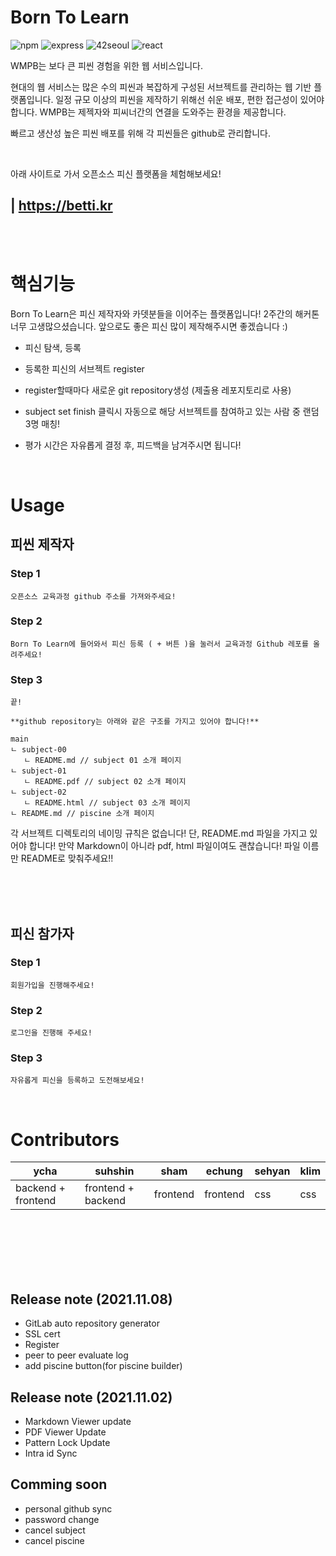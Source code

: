 # Born To Learn

![npm](https://img.shields.io/npm/v/npm?style=flat)
![express](https://img.shields.io/badge/-ExpressJs-232323?logo=express&logoColor=white&style=flat)
![42seoul](https://img.shields.io/badge/-42Seoul-325916?logo=42&logoColor=white&style=flat)
![react](https://img.shields.io/badge/-ReactJs-40AEF0?logo=react&logoColor=white&style=flat)

WMPB는 보다 큰 피씬 경험을 위한 웹 서비스입니다.

현대의 웹 서비스는 많은 수의 피씬과 복잡하게 구성된 서브젝트를 관리하는 웹 기반 플랫폼입니다.
일정 규모 이상의 피씬을 제작하기 위해선 쉬운 배포, 편한 접근성이 있어야 합니다.
WMPB는 제젝자와 피씨너간의 연결을 도와주는 환경을 제공합니다.

빠르고 생산성 높은 피씬 배포를 위해 각 피씬들은 github로 관리합니다.

<br/>

아래 사이트로 가서 오픈소스 피신 플랫폼을 체험해보세요!

## | https://betti.kr

<br/>
<br/>

# 핵심기능

Born To Learn은 피신 제작자와 카뎃분들을 이어주는 플랫폼입니다! 2주간의 해커톤 너무 고생많으셨습니다. 앞으로도 좋은 피신 많이 제작해주시면 좋겠습니다 :)

- 피신 탐색, 등록

- 등록한 피신의 서브젝트 register

- register할때마다 새로운 git repository생성 (제출용 레포지토리로 사용)

- subject set finish 클릭시 자동으로 해당 서브젝트를 참여하고 있는 사람 중 랜덤 3명 매칭!

- 평가 시간은 자유롭게 결정 후, 피드백을 남겨주시면 됩니다!

<br>

# Usage

## 피씬 제작자

### Step 1

`오픈소스 교육과정 github 주소를 가져와주세요! `

### Step 2

`Born To Learn에 들어와서 피신 등록 ( + 버튼 )을 눌러서 교육과정 Github 레포를 올려주세요!`

### Step 3

`끝!`

```
**github repository는 아래와 같은 구조를 가지고 있어야 합니다!**

main
ㄴ subject-00
   ㄴ README.md // subject 01 소개 페이지
ㄴ subject-01
   ㄴ README.pdf // subject 02 소개 페이지
ㄴ subject-02
   ㄴ README.html // subject 03 소개 페이지
ㄴ README.md // piscine 소개 페이지
```

각 서브젝트 디렉토리의 네이밍 규칙은 없습니다! 단, README.md 파일을 가지고 있어야 합니다!
만약 Markdown이 아니라 pdf, html 파일이여도 괜찮습니다! 파일 이름만 README로 맞춰주세요!!

<br/>
<br/>
<br/>

## 피신 참가자

### Step 1

`회원가입을 진행해주세요!`

### Step 2

`로그인을 진행해 주세요!`

### Step 3

`자유롭게 피신을 등록하고 도전해보세요!`

<br>

# Contributors

| ycha               | suhshin            | sham     | echung   | sehyan | klim |
| ------------------ | ------------------ | -------- | -------- | ------ | ---- |
| backend + frontend | frontend + backend | frontend | frontend | css    | css  |

<br/>
<br/>
<br/>
<br/>
<br/>

## Release note (2021.11.08)

- GitLab auto repository generator
- SSL cert
- Register
- peer to peer evaluate log
- add piscine button(for piscine builder)

## Release note (2021.11.02)

- Markdown Viewer update
- PDF Viewer Update
- Pattern Lock Update
- Intra id Sync

## Comming soon

- personal github sync
- password change
- cancel subject
- cancel piscine
